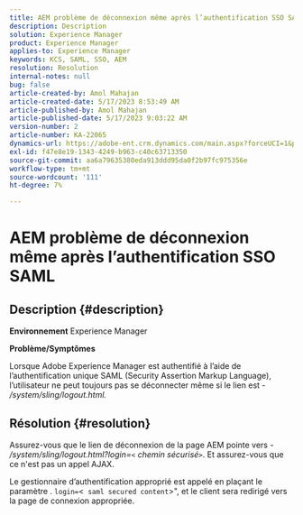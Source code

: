 ```yaml
---
title: AEM problème de déconnexion même après l’authentification SSO SAML
description: Description
solution: Experience Manager
product: Experience Manager
applies-to: Experience Manager
keywords: KCS, SAML, SSO, AEM
resolution: Resolution
internal-notes: null
bug: false
article-created-by: Amol Mahajan
article-created-date: 5/17/2023 8:53:49 AM
article-published-by: Amol Mahajan
article-published-date: 5/17/2023 9:03:22 AM
version-number: 2
article-number: KA-22065
dynamics-url: https://adobe-ent.crm.dynamics.com/main.aspx?forceUCI=1&pagetype=entityrecord&etn=knowledgearticle&id=35968450-90f4-ed11-8848-6045bd006d92
exl-id: f47e8e19-1343-4249-b963-c40c63713350
source-git-commit: aa6a79635380eda913ddd95da0f2b97fc975356e
workflow-type: tm+mt
source-wordcount: '111'
ht-degree: 7%

---
```


# AEM problème de déconnexion même après l’authentification SSO SAML

## Description {#description}

<b>Environnement</b>
Experience Manager

<b>Problème/Symptômes</b>

Lorsque Adobe Experience Manager est authentifié à l’aide de l’authentification unique SAML (Security Assertion Markup Language), l’utilisateur ne peut toujours pas se déconnecter même si le lien est - */system/sling/logout.html.*


## Résolution {#resolution}


Assurez-vous que le lien de déconnexion de la page AEM pointe vers - */system/sling/logout.html?login=`<` chemin sécurisé`>`*. Et assurez-vous que ce n&#39;est pas un appel AJAX.

Le gestionnaire d’authentification approprié est appelé en plaçant le paramètre . `login=`&lt;` saml secured content`>&quot;, et le client sera redirigé vers la page de connexion appropriée.
